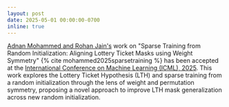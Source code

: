 ```yaml
---
layout: post
date: 2025-05-01 00:00:00-0700
inline: true
---
```


[Adnan Mohammed and Rohan Jain's](/labmembers/) work on "Sparse Training from Random Initialization: Aligning Lottery Ticket Masks using Weight Symmetry" {% cite mohammed2025sparsetraining %} has been accepted at the [International Conference on Machine Learning (ICML), 2025](https://icml.cc/Conferences/2025).
This work explores the Lottery Ticket Hypothesis (LTH) and sparse training from a random initialization through the lens of weight and permutation symmetry, proposing a novel approach to improve LTH mask generalization across new random initialization.
